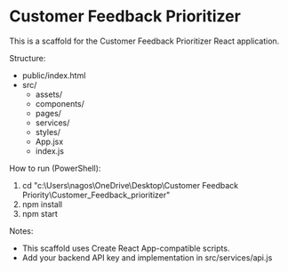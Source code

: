 # Customer Feedback Prioritizer

This is a scaffold for the Customer Feedback Prioritizer React application.

Structure:
- public/index.html
- src/
  - assets/
  - components/
  - pages/
  - services/
  - styles/
  - App.jsx
  - index.js

How to run (PowerShell):
1. cd "c:\Users\nagos\OneDrive\Desktop\Customer Feedback Priority\Customer_Feedback_prioritizer"
2. npm install
3. npm start

Notes:
- This scaffold uses Create React App-compatible scripts.
- Add your backend API key and implementation in src/services/api.js
